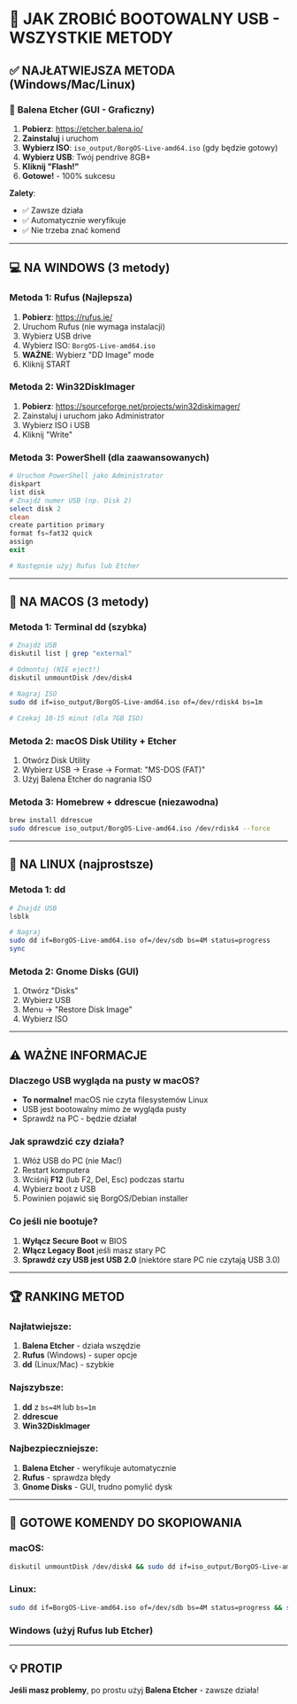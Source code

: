 # 🚀 JAK ZROBIĆ BOOTOWALNY USB - WSZYSTKIE METODY

## ✅ NAJŁATWIEJSZA METODA (Windows/Mac/Linux)

### 🎯 **Balena Etcher** (GUI - Graficzny)
1. **Pobierz**: https://etcher.balena.io/
2. **Zainstaluj** i uruchom
3. **Wybierz ISO**: `iso_output/BorgOS-Live-amd64.iso` (gdy będzie gotowy)
4. **Wybierz USB**: Twój pendrive 8GB+
5. **Kliknij "Flash!"**
6. **Gotowe!** - 100% sukcesu

**Zalety**: 
- ✅ Zawsze działa
- ✅ Automatycznie weryfikuje
- ✅ Nie trzeba znać komend

---

## 💻 NA WINDOWS (3 metody)

### Metoda 1: **Rufus** (Najlepsza)
1. **Pobierz**: https://rufus.ie/
2. Uruchom Rufus (nie wymaga instalacji)
3. Wybierz USB drive
4. Wybierz ISO: `BorgOS-Live-amd64.iso`
5. **WAŻNE**: Wybierz "DD Image" mode
6. Kliknij START

### Metoda 2: **Win32DiskImager**
1. **Pobierz**: https://sourceforge.net/projects/win32diskimager/
2. Zainstaluj i uruchom jako Administrator
3. Wybierz ISO i USB
4. Kliknij "Write"

### Metoda 3: **PowerShell** (dla zaawansowanych)
```powershell
# Uruchom PowerShell jako Administrator
diskpart
list disk
# Znajdź numer USB (np. Disk 2)
select disk 2
clean
create partition primary
format fs=fat32 quick
assign
exit

# Następnie użyj Rufus lub Etcher
```

---

## 🍎 NA MACOS (3 metody)

### Metoda 1: **Terminal dd** (szybka)
```bash
# Znajdź USB
diskutil list | grep "external"

# Odmontuj (NIE eject!)
diskutil unmountDisk /dev/disk4

# Nagraj ISO
sudo dd if=iso_output/BorgOS-Live-amd64.iso of=/dev/rdisk4 bs=1m

# Czekaj 10-15 minut (dla 7GB ISO)
```

### Metoda 2: **macOS Disk Utility** + Etcher
1. Otwórz Disk Utility
2. Wybierz USB → Erase → Format: "MS-DOS (FAT)"
3. Użyj Balena Etcher do nagrania ISO

### Metoda 3: **Homebrew + ddrescue** (niezawodna)
```bash
brew install ddrescue
sudo ddrescue iso_output/BorgOS-Live-amd64.iso /dev/rdisk4 --force
```

---

## 🐧 NA LINUX (najprostsze)

### Metoda 1: **dd**
```bash
# Znajdź USB
lsblk

# Nagraj
sudo dd if=BorgOS-Live-amd64.iso of=/dev/sdb bs=4M status=progress
sync
```

### Metoda 2: **Gnome Disks** (GUI)
1. Otwórz "Disks" 
2. Wybierz USB
3. Menu → "Restore Disk Image"
4. Wybierz ISO

---

## ⚠️ WAŻNE INFORMACJE

### Dlaczego USB wygląda na pusty w macOS?
- **To normalne!** macOS nie czyta filesystemów Linux
- USB jest bootowalny mimo że wygląda pusty
- Sprawdź na PC - będzie działał

### Jak sprawdzić czy działa?
1. Włóż USB do PC (nie Mac!)
2. Restart komputera
3. Wciśnij **F12** (lub F2, Del, Esc) podczas startu
4. Wybierz boot z USB
5. Powinien pojawić się BorgOS/Debian installer

### Co jeśli nie bootuje?
1. **Wyłącz Secure Boot** w BIOS
2. **Włącz Legacy Boot** jeśli masz stary PC
3. **Sprawdź czy USB jest USB 2.0** (niektóre stare PC nie czytają USB 3.0)

---

## 🏆 RANKING METOD

### Najłatwiejsze:
1. **Balena Etcher** - działa wszędzie
2. **Rufus** (Windows) - super opcje
3. **dd** (Linux/Mac) - szybkie

### Najszybsze:
1. **dd** z `bs=4M` lub `bs=1m`
2. **ddrescue** 
3. **Win32DiskImager**

### Najbezpieczniejsze:
1. **Balena Etcher** - weryfikuje automatycznie
2. **Rufus** - sprawdza błędy
3. **Gnome Disks** - GUI, trudno pomylić dysk

---

## 📝 GOTOWE KOMENDY DO SKOPIOWANIA

### macOS:
```bash
diskutil unmountDisk /dev/disk4 && sudo dd if=iso_output/BorgOS-Live-amd64.iso of=/dev/rdisk4 bs=1m
```

### Linux:
```bash
sudo dd if=BorgOS-Live-amd64.iso of=/dev/sdb bs=4M status=progress && sync
```

### Windows (użyj Rufus lub Etcher)

---

## 💡 PROTIP
**Jeśli masz problemy**, po prostu użyj **Balena Etcher** - zawsze działa!